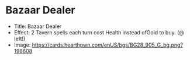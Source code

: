 # Bazaar Dealer
- Title:  Bazaar Dealer
- Effect:  2 Tavern spells each turn cost Health instead ofGold to buy. (@ left!)
- Image:  https://cards.hearthpwn.com/enUS/bgs/BG28_905_G_bg.png?198608
